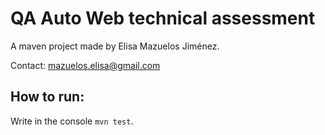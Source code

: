 # QA Auto Web technical assessment
A maven project made by Elisa Mazuelos Jiménez.

Contact: mazuelos.elisa@gmail.com

## How to run:
Write in the console `mvn test`.